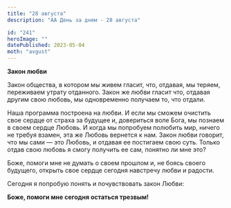 ```yaml
---
title: "28 августа"
description: "АА День за днем - 28 августа"

id: "241"
heroImage: ""
datePublished: 2023-05-04
moth: "avgust"
---
```


**Закон любви**

Закон общества, в котором мы живем гласит, что, отдавая, мы теряем, переживаем
утрату отданного. Закон же любви гласит что, отдавая другим свою любовь, мы
одновременно получаем то, что отдали.

Наша программа построена на любви. И если мы сможем очистить свое сердце от
страха за будущее и, довериться воле Бога, мы познаем в своем сердце Любовь. И
когда мы попробуем полюбить мир, ничего не требуя взамен, эта же Любовь
вернется к нам. Закон любви говорит, что мы сами — это Любовь, и отдавая ее
постигаем свою суть. Только отдав свою любовь я смогу получить ее сам, понятно
ли мне это?

Боже, помоги мне не думать о своем прошлом и, не боясь своего будущего,
открыть свое сердце сегодня навстречу любви и радости.

Сегодня я попробую понять и почувствовать закон Любви:

**Боже, помоги мне сегодня остаться трезвым!**
